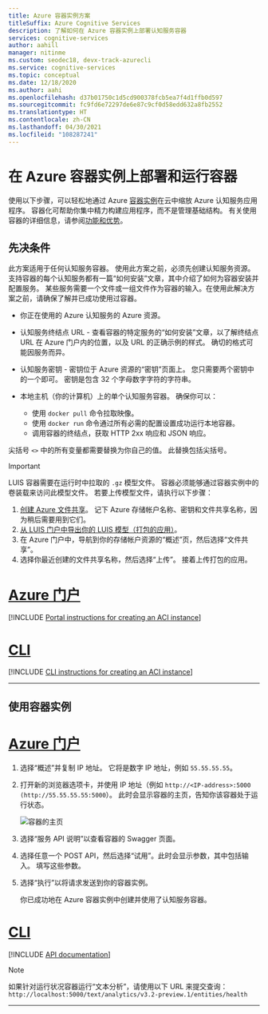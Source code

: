 ```yaml
---
title: Azure 容器实例方案
titleSuffix: Azure Cognitive Services
description: 了解如何在 Azure 容器实例上部署认知服务容器
services: cognitive-services
author: aahill
manager: nitinme
ms.custom: seodec18, devx-track-azurecli
ms.service: cognitive-services
ms.topic: conceptual
ms.date: 12/18/2020
ms.author: aahi
ms.openlocfilehash: d37b01750c1d5cd900378fcb5ea7f4d1ffb0d597
ms.sourcegitcommit: fc9fd6e72297de6e87c9cf0d58edd632a8fb2552
ms.translationtype: HT
ms.contentlocale: zh-CN
ms.lasthandoff: 04/30/2021
ms.locfileid: "108287241"
---
```

# <a name="deploy-and-run-container-on-azure-container-instance"></a>在 Azure 容器实例上部署和运行容器

使用以下步骤，可以轻松地通过 Azure [容器实例](../../container-instances/index.yml)在云中缩放 Azure 认知服务应用程序。 容器化可帮助你集中精力构建应用程序，而不是管理基础结构。 有关使用容器的详细信息，请参阅[功能和优势](../cognitive-services-container-support.md#features-and-benefits)。

## <a name="prerequisites"></a>先决条件

此方案适用于任何认知服务容器。 使用此方案之前，必须先创建认知服务资源。 支持容器的每个认知服务都有一篇“如何安装”文章，其中介绍了如何为容器安装并配置服务。 某些服务需要一个文件或一组文件作为容器的输入。在使用此解决方案之前，请确保了解并已成功使用过容器。

* 你正在使用的 Azure 认知服务的 Azure 资源。
* 认知服务终结点 URL - 查看容器的特定服务的“如何安装”文章，以了解终结点 URL 在 Azure 门户内的位置，以及 URL 的正确示例的样式。 确切的格式可能因服务而异。
* 认知服务密钥 - 密钥位于 Azure 资源的“密钥”页面上。 您只需要两个密钥中的一个即可。 密钥是包含 32 个字母数字字符的字符串。

* 本地主机（你的计算机）上的单个认知服务容器。 确保你可以：
  * 使用 `docker pull` 命令拉取映像。
  * 使用 `docker run` 命令通过所有必需的配置设置成功运行本地容器。
  * 调用容器的终结点，获取 HTTP 2xx 响应和 JSON 响应。

尖括号 `<>` 中的所有变量都需要替换为你自己的值。 此替换包括尖括号。

> [!IMPORTANT]
> LUIS 容器需要在运行时中拉取的 `.gz` 模型文件。 容器必须能够通过容器实例中的卷装载来访问此模型文件。 若要上传模型文件，请执行以下步骤：
> 1. [创建 Azure 文件共享](../../storage/files/storage-how-to-create-file-share.md)。 记下 Azure 存储帐户名称、密钥和文件共享名称，因为稍后需要用到它们。
> 2. [从 LUIS 门户中导出你的 LUIS 模型（打包的应用）](../LUIS/luis-container-howto.md#export-packaged-app-from-luis)。 
> 3. 在 Azure 门户中，导航到你的存储帐户资源的“概述”页，然后选择“文件共享”。 
> 4. 选择你最近创建的文件共享名称，然后选择“上传”。 接着上传打包的应用。 

# <a name="azure-portal"></a>[Azure 门户](#tab/portal)

[!INCLUDE [Portal instructions for creating an ACI instance](includes/create-container-instances-resource.md)]

# <a name="cli"></a>[CLI](#tab/cli)

[!INCLUDE [CLI instructions for creating an ACI instance](../containers/includes/create-container-instances-resource-from-azure-cli.md)]

---


## <a name="use-the-container-instance"></a>使用容器实例

# <a name="azure-portal"></a>[Azure 门户](#tab/portal)

1. 选择“概述”并复制 IP 地址。 它将是数字 IP 地址，例如 `55.55.55.55`。
1. 打开新的浏览器选项卡，并使用 IP 地址（例如 `http://<IP-address>:5000 (http://55.55.55.55:5000`）。 此时会显示容器的主页，告知你该容器处于运行状态。

    ![容器的主页](../../../includes/media/cognitive-services-containers-api-documentation/container-webpage.png)

1. 选择“服务 API 说明”以查看容器的 Swagger 页面。

1. 选择任意一个 POST API，然后选择“试用”。此时会显示参数，其中包括输入。 填写这些参数。

1. 选择“执行”以将请求发送到你的容器实例。

    你已成功地在 Azure 容器实例中创建并使用了认知服务容器。

# <a name="cli"></a>[CLI](#tab/cli)

[!INCLUDE [API documentation](../../../includes/cognitive-services-containers-api-documentation.md)]

> [!NOTE]
> 如果针对运行状况容器运行“文本分析”，请使用以下 URL 来提交查询：`http://localhost:5000/text/analytics/v3.2-preview.1/entities/health`

---
